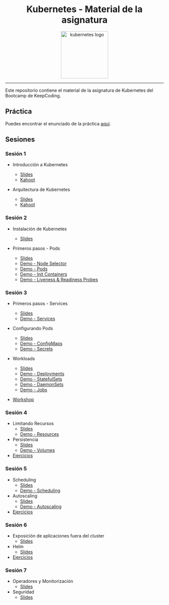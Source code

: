 <h1 align="center">Kubernetes - Material de la asignatura</h1>

<p align="center">
    <img src="img/k8s_logo.png" alt="kubernetes logo" width="150"/>
</p>

---

Este repositorio contiene el material de la asignatura de Kubernetes del Bootcamp de KeepCoding.

## Práctica

Puedes encontrar el enunciado de la práctica [aquí](practica/README.md).

## Sesiones

### Sesión 1

- Introducción a Kubernetes
    - [Slides](sesion1/slides/01-introduccion.pdf)
    - [Kahoot](sesion1/slides/01-introduccion-kahoot.pdf)

- Arquitectura de Kubernetes
    - [Slides](sesion1/slides/02-arquitectura.pdf)
    - [Kahoot](sesion1/slides/02-arquitectura-kahoot.pdf)

### Sesión 2

- Instalación de Kubernetes
    - [Slides](sesion2/slides/01-instalacion.pdf)

- Primeros pasos - Pods
    - [Slides](sesion2/slides/02-primeros-pasos-pods.pdf)
    - [Demo - Node Selector](sesion2/demos/04-node-selector/README.md)
    - [Demo - Pods](sesion2/demos/01-pods/README.md)
    - [Demo - Init Containers](sesion2/demos/02-init-containers/README.md)
    - [Demo - Liveness & Readiness Probes](sesion2/demos/03-liveness-readiness/README.md)

### Sesión 3

- Primeros pasos - Services
    - [Slides](sesion3/slides/01-primeros-pasos-services.pdf)
    - [Demo - Services](sesion3/demos/01-services/README.md)

- Configurando Pods
    - [Slides](sesion3/slides/02-configurando-pods.pdf)
    - [Demo - ConfigMaps](sesion3/demos/02-configmaps/README.md)
    - [Demo - Secrets](sesion3/demos/03-secrets/README.md)

- Workloads
    - [Slides](sesion3/slides/03-workloads.pdf)
    - [Demo - Deployments](sesion3/demos/04-deployments/README.md)
    - [Demo - StatefulSets](sesion3/demos/05-statefulset/README.md)
    - [Demo - DaemonSets](sesion3/demos/06-daemonset/README.md)
    - [Demo - Jobs](sesion3/demos/07-jobs/README.md)
- [Workshop](sesion3/workshop/README.md)

### Sesión 4

- Limitando Recursos
    - [Slides](sesion4/slides/01-limitando-recursos.pdf)
    - [Demo - Resources](sesion4/demos/01-resources/README.md)
- Persistencia
    - [Slides](sesion4/slides/02-persistencia.pdf)
    - [Demo - Volumes](sesion4/demos/02-volumes/README.md)
- [Ejercicios](sesion4/exercises/README.md)

### Sesión 5

- Scheduling
    - [Slides](sesion5/slides/01-scheduling.pdf)
    - [Demo - Scheduling](sesion5/demos/01-scheduling/README.md)
- Autoscaling
    - [Slides](sesion5/slides/02-autoescalado.pdf)
    - [Demo - Autoscaling](sesion5/demos/02-autoescalado/README.md)
- [Ejercicios](sesion5/exercises/README.md)

### Sesión 6

- Exposición de aplicaciones fuera del cluster
    - [Slides](sesion6/slides/01-exposicion-fuera-del-cluster.pdf)
- Helm
    - [Slides](sesion6/slides/02-helm.pdf)
- [Ejercicios](sesion6/exercises/README.md)

### Sesión 7

- Operadores y Monitorización
    - [Slides](sesion7/slides/01-operadores-monitorizacion.pdf)
- Seguridad
    - [Slides](sesion7/slides/02-seguridad.pdf)
